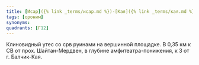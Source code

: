 ```yaml
---
title: [Исар]({% link _terms/исар.md %})-[Кая]({% link _terms/кая.md %})
tags: [ороним]
synonyms:
quadrants: [Г12]
---
```


Клиновидный утес со срв руинами на вершинной площадке. В 0,35 км к СВ от прох.
Шайтан-Мердвен, в глубине амфитеатра-понижения, к З от г. Балчик-Кая.
